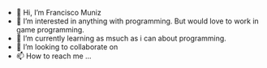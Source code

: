 - 👋 Hi, I’m Francisco Muniz
- 👀 I’m interested in anything with programming. But would love to work in game programming. 
- 🌱 I’m currently learning as msuch as i can about programming. 
- 💞️ I’m looking to collaborate on 
- 📫 How to reach me ...

<!---
franciscomuniz/franciscomuniz is a ✨ special ✨ repository because its `README.md` (this file) appears on your GitHub profile.
You can click the Preview link to take a look at your changes.
--->
